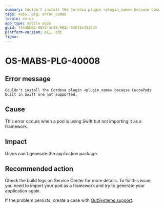 ```yaml
---
summary: Couldn't install the Cordova plugin <plugin_name> because CocoaPods built in Swift are not supported.
tags: mabs; plg; error_codes
locale: en-us
app_type: mobile apps
guid: f46dbb03-8652-4c48-983c-52611e3515d3
platform-version: o11, odc
figma:
---
```


# OS-MABS-PLG-40008

## Error message

`Couldn't install the Cordova plugin <plugin_name> because CocoaPods built in
Swift are not supported.`

## Cause

This error occurs when a pod is using Swift but not importing it as a
framework.

## Impact

Users can't generate the application package.

## Recommended action

Check the build logs on Service Center for more details. To fix this issue, you
need to import your pod as a framework and try to generate your application
again.

If the problem persists, create a case with [OutSystems
support](https://www.outsystems.com/support/portal/open-support-case?ErrorCode=OS-MABS-PLG-40008).
